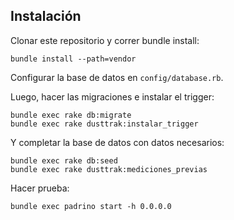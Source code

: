 ## Instalación

Clonar este repositorio y correr bundle install:

    bundle install --path=vendor

Configurar la base de datos en `config/database.rb`.

Luego, hacer las migraciones e instalar el trigger:

    bundle exec rake db:migrate
    bundle exec rake dusttrak:instalar_trigger

Y completar la base de datos con datos necesarios:

    bundle exec rake db:seed
    bundle exec rake dusttrak:mediciones_previas

Hacer prueba:

    bundle exec padrino start -h 0.0.0.0
